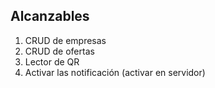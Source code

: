 ## Alcanzables

1. CRUD de empresas
2. CRUD de ofertas
3. Lector de QR
4. Activar las notificación (activar en servidor)
